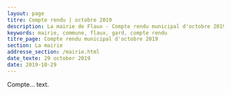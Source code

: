 ```yaml
---
layout: page
titre: Compte rendu | octobre 2019
description: La mairie de Flaux - Compte rendu municipal d'octobre 2019
keywords: mairie, commune, flaux, gard, compte rendu
titre_page: Compte rendu municipal d'octobre 2019
section: La mairie
addresse_section: /mairie.html
date_texte: 29 october 2019
date: 2019-10-29
---
```

Compte... text.
